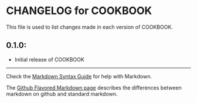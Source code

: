 # CHANGELOG for COOKBOOK

This file is used to list changes made in each version of COOKBOOK.

## 0.1.0:

* Initial release of COOKBOOK

- - - 
Check the [Markdown Syntax Guide](http://daringfireball.net/projects/markdown/syntax) for help with Markdown.

The [Github Flavored Markdown page](http://github.github.com/github-flavored-markdown/) describes the differences between markdown on github and standard markdown.

